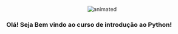<p align="center">
  <img src="https://user-images.githubusercontent.com/81690594/130858975-c8e1caa1-f39b-45c1-83c7-98962fef0cb7.gif" alt="animated" />
</p>

### Olá! Seja Bem vindo ao curso de introdução ao Python! 
